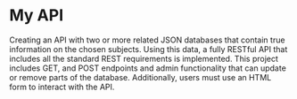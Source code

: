 # My API
 Creating an API with two or more related JSON databases that contain true information on the chosen subjects. Using this data, a fully RESTful API that includes all the standard REST requirements is implemented. This project includes GET, and POST endpoints and admin functionality that can update or remove parts of the database. Additionally, users must use an HTML form to interact with the API.
